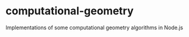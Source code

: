computational-geometry
======================

Implementations of some computational geometry algorithms in Node.js
